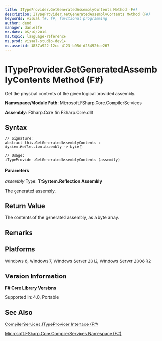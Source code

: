```yaml
---
title: ITypeProvider.GetGeneratedAssemblyContents Method (F#)
description: ITypeProvider.GetGeneratedAssemblyContents Method (F#)
keywords: visual f#, f#, functional programming
author: dend
manager: danielfe
ms.date: 05/16/2016
ms.topic: language-reference
ms.prod: visual-studio-dev14
ms.assetid: 3837a922-12cc-4123-b95d-d254926ce267 
---
```


# ITypeProvider.GetGeneratedAssemblyContents Method (F#)

Get the physical contents of the given logical provided assembly.

**Namespace/Module Path**: Microsoft.FSharp.Core.CompilerServices

**Assembly**: FSharp.Core (in FSharp.Core.dll)


## Syntax

```
// Signature:
abstract this.GetGeneratedAssemblyContents : System.Reflection.Assembly -> byte[]

// Usage:
iTypeProvider.GetGeneratedAssemblyContents (assembly)
```

#### Parameters
*assembly*
Type: **T:System.Reflection.Assembly**


The generated assembly.




## Return Value
The contents of the generated assembly, as a byte array.


## Remarks

## Platforms
Windows 8, Windows 7, Windows Server 2012, Windows Server 2008 R2


## Version Information
**F# Core Library Versions**

Supported in: 4.0, Portable




## See Also
[CompilerServices.ITypeProvider Interface &#40;F&#35;&#41;](CompilerServices.ITypeProvider-Interface-%5BFSharp%5D.md)

[Microsoft.FSharp.Core.CompilerServices Namespace &#40;F&#35;&#41;](Microsoft.FSharp.Core.CompilerServices-Namespace-%5BFSharp%5D.md)

